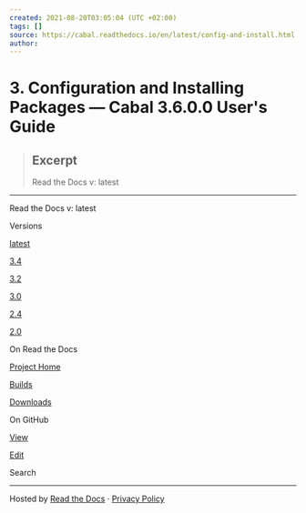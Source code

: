 ```yaml
---
created: 2021-08-20T03:05:04 (UTC +02:00)
tags: []
source: https://cabal.readthedocs.io/en/latest/config-and-install.html
author: 
---
```


# 3. Configuration and Installing Packages — Cabal 3.6.0.0 User's Guide

> ## Excerpt
> Read the Docs
      v: latest

---
Read the Docs v: latest

Versions

[latest][1]

[3.4][2]

[3.2][3]

[3.0][4]

[2.4][5]

[2.0][6]

On Read the Docs

[Project Home][7]

[Builds][8]

[Downloads][9]

On GitHub

[View][10]

[Edit][11]

Search

---

Hosted by [Read the Docs][12] · [Privacy Policy][13]

[1]: https://cabal.readthedocs.io/en/latest/config-and-install.html
[2]: https://cabal.readthedocs.io/en/3.4/config-and-install.html
[3]: https://cabal.readthedocs.io/en/3.2/config-and-install.html
[4]: https://cabal.readthedocs.io/en/3.0/config-and-install.html
[5]: https://cabal.readthedocs.io/en/2.4/config-and-install.html
[6]: https://cabal.readthedocs.io/en/2.0/config-and-install.html
[7]: https://readthedocs.org/projects/cabal/
[8]: https://readthedocs.org/projects/cabal/builds/
[9]: https://readthedocs.org/projects/cabal/downloads/
[10]: https://github.com/haskell/cabal/blob/master/doc/config-and-install.rst
[11]: https://github.com/haskell/cabal/edit/master/doc/config-and-install.rst
[12]: https://readthedocs.org/
[13]: https://docs.readthedocs.io/page/privacy-policy.html

